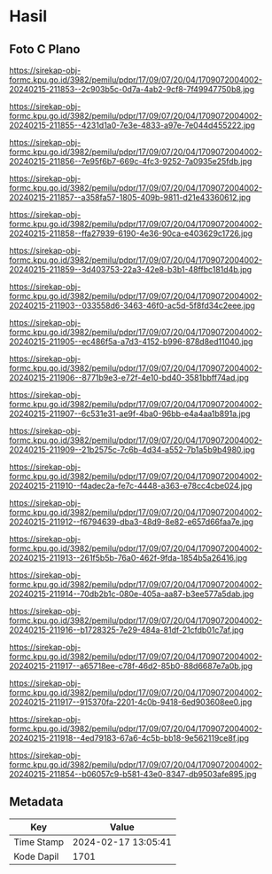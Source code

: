 # Hasil

## Foto C Plano

https://sirekap-obj-formc.kpu.go.id/3982/pemilu/pdpr/17/09/07/20/04/1709072004002-20240215-211853--2c903b5c-0d7a-4ab2-9cf8-7f49947750b8.jpg

https://sirekap-obj-formc.kpu.go.id/3982/pemilu/pdpr/17/09/07/20/04/1709072004002-20240215-211855--4231d1a0-7e3e-4833-a97e-7e044d455222.jpg

https://sirekap-obj-formc.kpu.go.id/3982/pemilu/pdpr/17/09/07/20/04/1709072004002-20240215-211856--7e95f6b7-669c-4fc3-9252-7a0935e25fdb.jpg

https://sirekap-obj-formc.kpu.go.id/3982/pemilu/pdpr/17/09/07/20/04/1709072004002-20240215-211857--a358fa57-1805-409b-9811-d21e43360612.jpg

https://sirekap-obj-formc.kpu.go.id/3982/pemilu/pdpr/17/09/07/20/04/1709072004002-20240215-211858--ffa27939-6190-4e36-90ca-e403629c1726.jpg

https://sirekap-obj-formc.kpu.go.id/3982/pemilu/pdpr/17/09/07/20/04/1709072004002-20240215-211859--3d403753-22a3-42e8-b3b1-48ffbc181d4b.jpg

https://sirekap-obj-formc.kpu.go.id/3982/pemilu/pdpr/17/09/07/20/04/1709072004002-20240215-211903--033558d6-3463-46f0-ac5d-5f8fd34c2eee.jpg

https://sirekap-obj-formc.kpu.go.id/3982/pemilu/pdpr/17/09/07/20/04/1709072004002-20240215-211905--ec486f5a-a7d3-4152-b996-878d8ed11040.jpg

https://sirekap-obj-formc.kpu.go.id/3982/pemilu/pdpr/17/09/07/20/04/1709072004002-20240215-211906--8771b9e3-e72f-4e10-bd40-3581bbff74ad.jpg

https://sirekap-obj-formc.kpu.go.id/3982/pemilu/pdpr/17/09/07/20/04/1709072004002-20240215-211907--6c531e31-ae9f-4ba0-96bb-e4a4aa1b891a.jpg

https://sirekap-obj-formc.kpu.go.id/3982/pemilu/pdpr/17/09/07/20/04/1709072004002-20240215-211909--21b2575c-7c6b-4d34-a552-7b1a5b9b4980.jpg

https://sirekap-obj-formc.kpu.go.id/3982/pemilu/pdpr/17/09/07/20/04/1709072004002-20240215-211910--f4adec2a-fe7c-4448-a363-e78cc4cbe024.jpg

https://sirekap-obj-formc.kpu.go.id/3982/pemilu/pdpr/17/09/07/20/04/1709072004002-20240215-211912--f6794639-dba3-48d9-8e82-e657d66faa7e.jpg

https://sirekap-obj-formc.kpu.go.id/3982/pemilu/pdpr/17/09/07/20/04/1709072004002-20240215-211913--261f5b5b-76a0-462f-9fda-1854b5a26416.jpg

https://sirekap-obj-formc.kpu.go.id/3982/pemilu/pdpr/17/09/07/20/04/1709072004002-20240215-211914--70db2b1c-080e-405a-aa87-b3ee577a5dab.jpg

https://sirekap-obj-formc.kpu.go.id/3982/pemilu/pdpr/17/09/07/20/04/1709072004002-20240215-211916--b1728325-7e29-484a-81df-21cfdb01c7af.jpg

https://sirekap-obj-formc.kpu.go.id/3982/pemilu/pdpr/17/09/07/20/04/1709072004002-20240215-211917--a65718ee-c78f-46d2-85b0-88d6687e7a0b.jpg

https://sirekap-obj-formc.kpu.go.id/3982/pemilu/pdpr/17/09/07/20/04/1709072004002-20240215-211917--915370fa-2201-4c0b-9418-6ed903608ee0.jpg

https://sirekap-obj-formc.kpu.go.id/3982/pemilu/pdpr/17/09/07/20/04/1709072004002-20240215-211918--4ed79183-67a6-4c5b-bb18-9e562119ce8f.jpg

https://sirekap-obj-formc.kpu.go.id/3982/pemilu/pdpr/17/09/07/20/04/1709072004002-20240215-211854--b06057c9-b581-43e0-8347-db9503afe895.jpg


## Metadata

| Key        | Value               |
| ---------- | ------------------- |
| Time Stamp | 2024-02-17 13:05:41 |
| Kode Dapil | 1701                |



